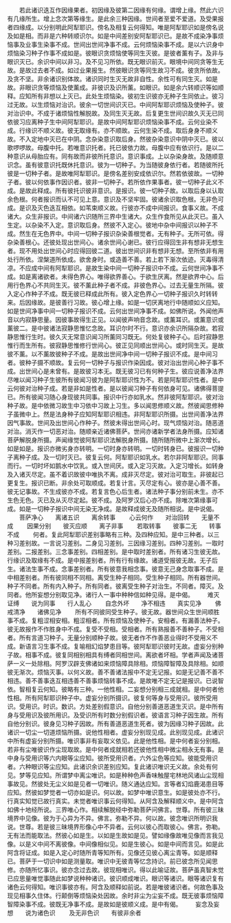 <!-- { "loadSidebar": true } -->
　　若此诸识迭互作因缘果者。初因缘及彼第二因缘有何缘。谓增上缘。然此六识有几缘所生。增上念次第等缘生。是此余三种因缘。世间者至爱不爱道。及受果报者四缘成。以分别明此阿犁耶识。傍名及相复云何得知。唯是阿犁耶识如是傍名说及如是相。而非是六种转顺识尔。如是中间差别安阿犁耶识已。是故不成染净事烦恼事及业事生染事不成。世间出世间净事不成。云何烦恼染事不成。是以六识身中烦恼染习种子作事不成如是。彼眼识贪烦恼使等同生灭彼。是彼者薰有子。及非与眼识灭已。余识中间以非习。及不见习所依。既无眼识前灭。眼境中间同贪等生无故。是故过去者不成。如过业果报生。然彼眼识贪等同生故习不成。彼贪所依故。及贪不坚。非余诸识别体故。诸识同时生灭无故非自性。余性可有同生灭。如是故。非眼识贪等烦恼及使薰成。非彼识及识所薰。如眼识。如是余六转顺识等如顺释。应知所有非想以上灭已。此处生烦恼染。彼初生识彼亦无种子生同依止。彼习过无故。以生烦恼对治识。彼余一切世间识灭已。中间阿犁耶识烦恼及使种子。彼对治识中。不成于诸烦恼性解脱故。及同生灭无故。后复更生世间识故久灭无已同依彼习应离种子生中间阿犁耶识。是故中间阿犁耶识烦恼染事不成。云何业染不成。行缘识不顺义故。彼无取缘有。亦不顺故。云何生染不成。取后身身不顺义故。不入定地中灭已在中阴。念杂染意识取后身。然彼杂染意识中阴中灭已。彼以歌啰啰故。母腹中托。若唯意识托者。托已彼依力故。母腹中应有依识行。是以二种意识从母胎应有。同有故而非彼所托意识。意识事成。上以杂染身故。及随顺意识念。虽有彼意识托既休托意识。彼为一切种子。为当随彼身依行者。若随彼所托彼是一切种子者。是故唯阿犁耶识。是傍名差别安成依识尔。然若依彼故。一切种子者。彼以何依事作因识者。彼非一切种子。若所依作果事者。彼一切种子此义不成。是故此释成。所有彼托识彼非意识。是报识。彼一切种子故。以取后身以认取余色根。何者报识而认不可见上意。意识及不坚牢固。彼诸余识取色根。无非色可成。是识及灭色迭互相依。如苇束顺义故。行彼亦不成中间报识。食事义故。不成诸大。众生非报识。中间诸六识随所三界中生诸大。众生作食所见从此灭已。虽入生定。以杂染不入定。意识取后身。然彼不入定心。彼地中杂中间报识以种子不成。然生在无色界中。中间一切种子报识杂染善根觉者。无有种子。无所可依。得杂染善根心。还彼处现出世间心。诸余世间心谢已。彼行应得回生非有想非无想生者。现不用处出世间心时应得回彼二道。彼出世间识非有想非无想。至所依非有用处行所依。涅槃道所依成。欲舍身时。或造善不善。若上若下渐次依迹。灭毒得清凉。不应成中间有阿犁耶识。是故生染中间一切种子报识中不成。云何世间净事不成。如是离诸欲者。未得色界心。唯得欲界善心。于欲生厌离。然是欲界中心。后用行色界心不共同生灭。彼不薰此种子者不成。非彼色界心。过去无量生所隔。彼入定心作种子不成。既无彼已释成此所有。彼入定色界心一切种子报识久时转转来。后因缘故。是彼善行习故。彼心增上缘。如是一切厌离地行中随顺如义应知。如是世间净事中间一切种子报识不成。云何出世间净事不成。如佛所说。外闻他声音以内寂静思量。因彼事故得生正见。以闻彼声响音念故。或薰耳识。或薰意识或薰彼二。是中彼诸法寂静思惟忆念故。耳识尔时不行。意识亦余识所隔杂故。若寂静思惟行生时。彼久灭无常意识闻习所薰同习既无。何处复彼种子心。后时寂静思惟行而生所有。彼寂静思惟修行世间心。彼正见同顺出世间心。或时同生灭。是故彼不薰。以不薰故彼种子不成。是故出世间净中间一切种子报识不成。是中间习者。彼种子摄不顺故。复云何一切种子与报识作染因成。彼对治出世间心种子事不成。出世间心是未曾有。是故彼习本无。既无彼习已有何种子生。彼应说善净法界尽唯以闻习种子生彼所有彼闻习彼为是阿犁耶识性为不。若是阿犁耶识性者。是中云何彼对治种子成。若是非如是性者。是以彼闻习种子有何依身可见。诸佛得菩提已。所有彼闻习随心身现彼共同事。报识中行亦如乳水。然非彼阿犁耶识。彼对治种子故。是中依微习故生中习依中习故上习生。多以闻思修顺义故。然彼闻思修种子虽微中上。然是法身种子应知阿犁耶识相违。非阿犁耶识所摄。出世间善净法界因气事故。世间及出世间心作种子。然彼未得出世间心时。现气烦恼对治。随恶道对治。消灭作一切恶对治。随顺亲近诸佛菩萨。世间亦诸新学者法身所摄。应知诸菩萨解脱身所摄。声闻缘觉彼阿犁耶识法解脱身所摄。随所随所微中上渐次增长。如是如是。报识亦微劣身亦转明。一切时身亦转明。一切时转身已。彼报识一切种子离种子成。及一切时灭已。彼复云何。阿犁耶识如乳水。若尔非阿犁耶识。同事而行。一切时坏如鹅水中饮乳。或入世间厌。或入定习灭故。入定习增长。如转身及入诸灭尽定。虽不着识故彼中唯执不离。成非灭尽定。彼对治可取生。非彼起已更复生。报识已断。非余处可取顺成。若复计言。灭尽定有心。彼亦是心善不善。彼无记事故。不生成彼亦不成。若复言色心后生者。诸法种子事分别前未生。亦不生色无色。灭已及从灭尽定起。彼不成。及阿罗汉后心亦不成。除唯次第缘事可成。如是一切种子报识中间无染无净成。是故释成彼无及随所相说。是中说偈。
　　菩萨净心　　离诸五识　　离余转事
　　心云何作　　对治回转　　无量不成
　　因果分别　　彼灭应顺　　离子非事
　　若取转事　　彼事二无　　转事不成
　　何者。复此阿犁耶识差别事略有三种。及四种应知。是中三种者。以三种习差别故。一言说习差别。二身见习差别。三因缘习差别。四种习差别。一取时差别。二报差别。三念事差别。四相差别。是中取时差别者。所有诸习生彼无故。行缘识及取缘有不成。是中报差别者。所有行有缘故。诸道受报彼无故。无子后生。诸法生事不成。念事差别者。所有彼意我相念事。彼意无己身念取事不成。是中相差别者。所有彼同相不同相。离受生种子相同。受生种子相同。所有器世间。种子不同者。所有内入种子。所有同者。彼离受生种子对治生。不同者。障灭。及同者。他所妄想分别取见净。诸行人一事中种种信如种见得。是中偈。
　　难灭证缚　　说为同事　　行人乱心
　　自念外坏　　净不相违　　真实见净
　　佛戒清净　　诸佛见净
　　所有不同彼同受生种子。彼无故。器世间众生世间顺胜事不成。复粗涩相安相。粗涩相者。所有烦恼及使种子。安相者。有漏善法种子。彼无故报作不作胜身中不成。复受不受相。受相者。所有熟报善不善种子。不受相者。所有言道习种子。无量分别顺种子故。彼无者作不作善恶业得时不受用义不成。新语言习生事不成。复喻相幻焰梦患目等。彼阿犁耶识彼时无故。虚妄分别种子故。相事不成。彼复同相别相具有缚者同相世间。离欲者坏相。学者声闻及诸菩萨一义一处除相。阿罗汉辟支佛诸如来烦恼障具除相。烦恼障智障及具除相。如顺彼无渐次。烦恼灭事。以何义故。善不善诸法报中不定无记报。如是无记善不善不相违。善不善事迭互相违善不善事烦恼转事不成。是故唯不定无记是报识。已说智依。智相复云何知。彼略有三种。一他性相。二妄想分别相三成就相。是中何者他性相。所有阿犁耶识种子中。虚妄分别所摄识。彼复何等身与受用识。彼所受用识。受用识。时识。数识。方处差别假意识。自他分别善道恶道生灭识。是中所有身与受用识及彼所用识。及受识所有时数分别假识者。彼语言习种子因生故。所有自他分别识。彼身见习种子因故。所有善道恶道生死者。彼为因缘习种子因故。此诸识一切尘一切道烦恼所摄。说他性相者。虚妄分别现见成。此别现见成。此诸识中所有虚妄分别所摄。唯识事非有妄取义依见。此是他性相。是中何者妄分别相。若非有尘唯彼识作尘现取故。是中何者成就相若还彼他性相中微尘相永无有事。是中身与受用识等六内眼等尘应知。彼所受用识者。六外尘色等应知。彼能受用识者。六种眼识等尘应知。此诸识余识差别应知。复此诸识唯识无义故。余处有何见。梦等见应知。所谓梦中离尘唯识。如是种种色声香味触屋宅林地风诸山尘现相事故见。然彼处无尘义如是见者一切唯识。随义通达应知。言等者幻焰鹿渴患目等应知。然彼如梦觉者一切亦如是识。何以故。如梦中唯识意生。如是彼处亦不行。行真实知觉已故行真实。未觉者唯识事云何得知。从阿含及解释顺义中。是中阿含如佛十地经所说。三界唯心作。相续解脱经中弥勒菩萨问佛言。世尊。所有彼三昧境界中见像。彼为于心异为不异。佛言。弥勒不异。何以故。彼念唯识所明识我说。世尊。若是彼三昧境界形像心中不异者。云何以彼心而取彼心。佛言。弥勒。无有法而能取法。然彼心如是生。以如是生故如是见。譬如缘像故唯见像而言我见像。以是义中间不离彼像。中间像相似见。如是生彼心。如是中间而言见。如是此阿含将证成。如是入定心时随所青等知所有。见像还见彼心离尘青等。如是顺释已。菩萨于一切识中如是测量取。唯识中无彼青等忆念持识。前已彼念所见闻思修。亦随所忆事识。彼亦念过去故。彼现相唯识。得以此喻证故。菩萨虽真智未觉已应思量唯觉事随此如梦说种种诸识。彼识顺成唯识。眼识等诸识。眼等诸识复有诸色云何得知。唯识事彼亦有。阿含及顺释如前说。若是唯彼诸识者。何故色事及现见相事久住体。行颠倒等烦恼染处因故。余时非尘为尘妄不成。既无彼事烦恼障智障染事不成。彼既无净事不成。是故如是彼顺义成。是中有偈。
　　妄念及妄想　　说为诸色识
　　及无非色识　　有彼非余者

